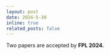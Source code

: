 ```yaml
---
layout: post
date: 2024-5-30
inline: true
related_posts: false
---
```


Two papers are accepted by **FPL 2024.**
